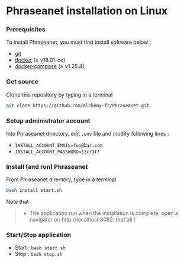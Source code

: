 # Phraseanet installation on Linux

### Prerequisites
To install Phraseanet, you must first install software below :
- [git](https://git-scm.com/download/linux)
- [docker](https://docs.docker.com/get-docker/) (≥ v18.01-ce)
- [docker-compose](https://docs.docker.com/compose/install/) (≥ v1.25.4)

### Get source

Clone this repository by typing in a terminal
```bash
git clone https://github.com/alchemy-fr/Phraseanet.git
```

### Setup administrator account
Into Phraseanet directory, edit `.env` file and modify following lines :
  - `INSTALL_ACCOUNT_EMAIL=foo@bar.com`
  - `INSTALL_ACCOUNT_PASSWORD=$3cr3t!`
  
### Install (and run) Phraseanet
From Phraseanet directory, type in a terminal
```bash
bash install start.sh
```
Note that :
> - The application run when the installation is complete, open a navigator on http://localhost:8082, that'all !

### Start/Stop application
  - Start : `bash start.sh`
  - Stop : `bash stop.sh`



